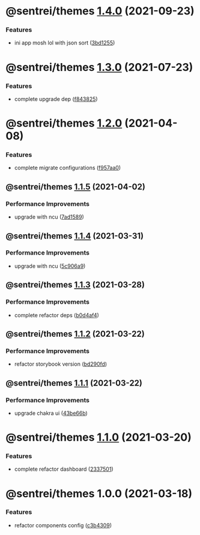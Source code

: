 # @sentrei/themes [1.4.0](https://github.com/sentrei/sentrei/compare/@sentrei/themes@1.3.0...@sentrei/themes@1.4.0) (2021-09-23)

### Features

- ini app mosh lol with json sort ([3bd1255](https://github.com/sentrei/sentrei/commit/3bd12550f6f1a2be250c0497c665e79e9d1ecd88))

# @sentrei/themes [1.3.0](https://github.com/sentrei/sentrei/compare/@sentrei/themes@1.2.0...@sentrei/themes@1.3.0) (2021-07-23)

### Features

- complete upgrade dep ([f843825](https://github.com/sentrei/sentrei/commit/f843825ba6ddf30744d72ae2c4abbd670dcb16b0))

# @sentrei/themes [1.2.0](https://github.com/sentrei/sentrei/compare/@sentrei/themes@1.1.5...@sentrei/themes@1.2.0) (2021-04-08)

### Features

- complete migrate configurations ([f957aa0](https://github.com/sentrei/sentrei/commit/f957aa09bed45c5428d09b50bd3d7164d3ebbdaf))

## @sentrei/themes [1.1.5](https://github.com/sentrei/sentrei/compare/@sentrei/themes@1.1.4...@sentrei/themes@1.1.5) (2021-04-02)

### Performance Improvements

- upgrade with ncu ([7ad1589](https://github.com/sentrei/sentrei/commit/7ad1589c1e818fef14d2f1edc450fc987e88d8ec))

## @sentrei/themes [1.1.4](https://github.com/sentrei/sentrei/compare/@sentrei/themes@1.1.3...@sentrei/themes@1.1.4) (2021-03-31)

### Performance Improvements

- upgrade with ncu ([5c906a9](https://github.com/sentrei/sentrei/commit/5c906a9f0e652395db10d6ab26fc5666197ce2d1))

## @sentrei/themes [1.1.3](https://github.com/sentrei/sentrei/compare/@sentrei/themes@1.1.2...@sentrei/themes@1.1.3) (2021-03-28)

### Performance Improvements

- complete refactor deps ([b0d4af4](https://github.com/sentrei/sentrei/commit/b0d4af47a9c4156fd24187ab78a8aa9607bd4b07))

## @sentrei/themes [1.1.2](https://github.com/sentrei/sentrei/compare/@sentrei/themes@1.1.1...@sentrei/themes@1.1.2) (2021-03-22)

### Performance Improvements

- refactor storybook version ([bd290fd](https://github.com/sentrei/sentrei/commit/bd290fd54e11df38f9b7d7e49c9664ce3f8c16c7))

## @sentrei/themes [1.1.1](https://github.com/sentrei/sentrei/compare/@sentrei/themes@1.1.0...@sentrei/themes@1.1.1) (2021-03-22)

### Performance Improvements

- upgrade chakra ui ([43be66b](https://github.com/sentrei/sentrei/commit/43be66b0fcd99e5bf496156bbecb3f292a395365))

# @sentrei/themes [1.1.0](https://github.com/sentrei/sentrei/compare/@sentrei/themes@1.0.0...@sentrei/themes@1.1.0) (2021-03-20)

### Features

- complete refactor dashboard ([2337501](https://github.com/sentrei/sentrei/commit/2337501423d8770572c232c858fac71c0599327c))

# @sentrei/themes 1.0.0 (2021-03-18)

### Features

- refactor components config ([c3b4309](https://github.com/sentrei/sentrei/commit/c3b4309211452baccbd66f22d00068f0ec6dd747))
